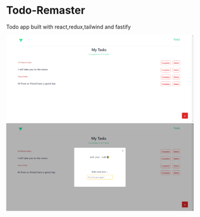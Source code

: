 # Todo-Remaster
Todo app built with react,redux,tailwind and fastify

<img src="./todoRemaster1.png" />

<img src="./todoRemaster2.png" />
